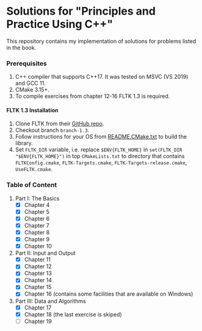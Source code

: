 # Solutions for "Principles and Practice Using C++"

This repository contains my implementation of solutions for problems listed in the book.

### Prerequisites

1. C++ compiler that supports C++17. It was tested on MSVC (VS 2019) and GCC 11.
2. CMake 3.15+.
3. To compile exercises from chapter 12-16 FLTK 1.3 is required.

#### FLTK 1.3 Installation

1. Clone FLTK from their [GitHub repo](https://github.com/fltk/fltk).
2. Checkout branch `branch-1.3`.
3. Follow instructions for your OS from [README.CMake.txt](https://github.com/fltk/fltk/blob/master/README.CMake.txt) to build the library.
4. Set `FLTK_DIR` variable, i.e. replace `$ENV{FLTK_HOME}` in
 `set(FLTK_DIR "$ENV{FLTK_HOME}")`
in top `CMakeLists.txt` to directory that contains
`FLTKConfig.cmake`,
`FLTK-Targets.cmake`, `FLTK-Targets-release.cmake`,
`UseFLTK.cmake`.

### Table of Content

1. Part I: The Basics
   - [X] Chapter 4
   - [X] Chapter 5
   - [X] Chapter 6
   - [X] Chapter 7
   - [X] Chapter 8
   - [X] Chapter 9
   - [X] Chapter 10
2. Part II: Input and Output
   - [X] Chapter 11
   - [X] Chapter 12
   - [X] Chapter 13
   - [X] Chapter 14
   - [X] Chapter 15
   - [X] Chapter 16 (contains some facilities that are available on Windows)
3. Part III: Data and Algorithms
   - [X] Chapter 17
   - [X] Chapter 18 (the last exercise is skiped)
   - [ ] Chapter 19
